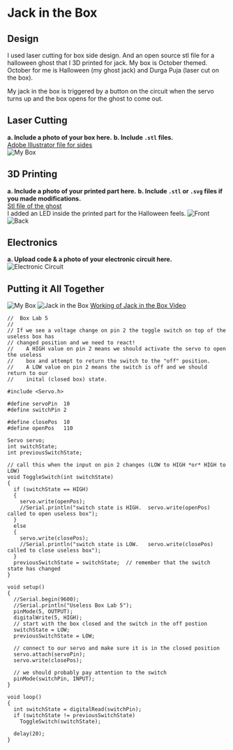 # Jack in the Box

## Design

I used laser cutting for box side design. And an open source stl file for a halloween ghost that I 3D printed for jack. 
My box is October themed. October for me is Halloween (my ghost jack) and Durga Puja (laser cut on the box). 

My jack in the box is triggered by a button on the circuit when the servo turns up and the box opens for the ghost to come out.

## Laser Cutting

**a. Include a photo of your box here.**
**b. Include `.stl` files.**
<br>
[Adobe Illustrator file for sides](./Durga.ai)
<br>
![My Box](./box2.jpeg)


## 3D Printing

**a. Include a photo of your printed part here.**
**b. Include `.stl` or `.svg` files if you made modifications.**
<br>
[Stl file of the ghost](./gtl_ghost_redone.STL)
<br>
I added an LED inside the printed part for the Halloween feels. 
![Front](./front.jpeg)
![Back](./back.jpeg)

## Electronics

**a. Upload code & a photo of your electronic circuit here.**
<br>
![Electronic Circuit](./elcircuit.jpeg)


## Putting it All Together

![My Box](./box1.jpeg)
![Jack in the Box](./jackInTheBox.jpeg)
[Working of Jack in the Box Video](https://youtu.be/uCCudJwCtXg)


```
//  Box Lab 5
//
// If we see a voltage change on pin 2 the toggle switch on top of the useless box has
// changed position and we need to react!
//    A HIGH value on pin 2 means we should activate the servo to open the useless
//    box and attempt to return the switch to the "off" position.
//    A LOW value on pin 2 means the switch is off and we should return to our
//    inital (closed box) state.

#include <Servo.h>

#define servoPin  10
#define switchPin 2

#define closePos  10
#define openPos   110

Servo servo;
int switchState;
int previousSwitchState;

// call this when the input on pin 2 changes (LOW to HIGH *or* HIGH to LOW)
void ToggleSwitch(int switchState)
{
  if (switchState == HIGH)
  {
    servo.write(openPos);
    //Serial.println("switch state is HIGH.  servo.write(openPos) called to open useless box");
  }
  else
  {
    servo.write(closePos);
    //Serial.println("switch state is LOW.   servo.write(closePos) called to close useless box");
  }
  previousSwitchState = switchState;  // remember that the switch state has changed
}

void setup()
{
  //Serial.begin(9600);
  //Serial.println("Useless Box Lab 5");
  pinMode(5, OUTPUT);
  digitalWrite(5, HIGH);
  // start with the box closed and the switch in the off postion
  switchState = LOW;
  previousSwitchState = LOW;

  // connect to our servo and make sure it is in the closed position
  servo.attach(servoPin);
  servo.write(closePos);

  // we should probably pay attention to the switch
  pinMode(switchPin, INPUT);
}

void loop()
{
  int switchState = digitalRead(switchPin);
  if (switchState != previousSwitchState)
    ToggleSwitch(switchState);

  delay(20);
}
```

